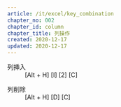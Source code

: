 ```yaml
---
article: /it/excel/key_combination
chapter_no: 002
chapter_id: column
chapter_title: 列操作
created: 2020-12-17
updated: 2020-12-17
---
```

<dl>
  <dt>列挿入</dt>
  <dd>[Alt + H] [I] [2] [C]</dd>
</dl>
<dl>
  <dt>列削除</dt>
  <dd>[Alt + H] [D] [C]</dd>
</dl>

